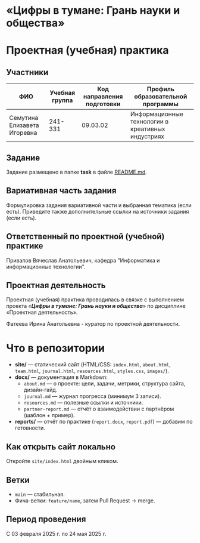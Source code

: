 # «Цифры в тумане: Грань науки и общества»

# Проектная (учебная) практика

## Участники

| ФИО | Учебная группа | Код направления подготовки | Профиль образовательной программы |
|-|-|-|-|
| Семутина Елизавета Игоревна |241-331|09.03.02|Информационные технологии в креативных индустриях|

## Задание

Задание размещено в папке **task** в файле [README.md](task/README.md).

## Вариативная часть задания

Формулировка задания вариативной части и выбранная тематика (если есть). Приведите также дополнительные ссылки на источники задания (если есть).

## Ответственный по проектной (учебной) практике

Привалов Вячеслав Анатольевич, кафедра "Информатика и информационные технологии".

## Проектная деятельность

Проектная (учебная) практика проводилась в связке с выполнением проекта «***Цифры в тумане: Грань науки и общества***» по дисциплине «Проектная деятельность».

Фатеева Ирина Анатольевна - куратор по проектной деятельности.

# Что в репозитории

- **site/** — статический сайт (HTML/CSS: `index.html`, `about.html`, `team.html`, `journal.html`, `resources.html`, `styles.css`, `images/`).
- **docs/** — документация в Markdown:
  - `about.md` — о проекте: цели, задачи, метрики, структура сайта, дизайн-гайд.
  - `journal.md` — журнал прогресса (минимум 3 записи).
  - `resources.md` — полезные ссылки и источники.
  - `partner-report.md` — отчёт о взаимодействии с партнёром (шаблон + пример).
- **reports/** — отчёт по практике (`report.docx`, `report.pdf`) — добавим по готовности.

## Как открыть сайт локально
Откройте `site/index.html` двойным кликом.  

## Ветки
- `main` — стабильная.
- Фича-ветки: `feature/name`, затем Pull Request → merge.

## Период проведения

С 03 февраля 2025 г. по 24 мая 2025 г.